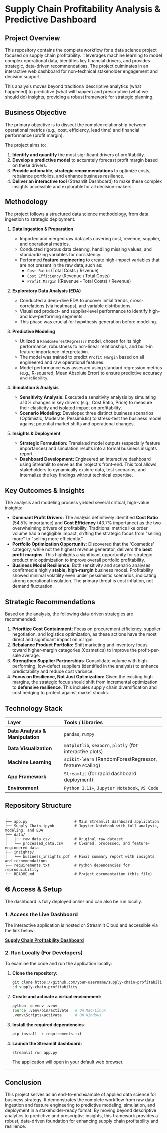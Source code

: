 # Supply Chain Profitability Analysis & Predictive Dashboard

## Project Overview

This repository contains the complete workflow for a data science project focused on supply chain profitability. It leverages machine learning to model complex operational data, identifies key financial drivers, and provides strategic, data-driven recommendations. The project culminates in an interactive web dashboard for non-technical stakeholder engagement and decision support.

This analysis moves beyond traditional descriptive analytics (what happened) to predictive (what will happen) and prescriptive (what we should do) insights, providing a robust framework for strategic planning.

## Business Objective

The primary objective is to dissect the complex relationship between operational metrics (e.g., cost, efficiency, lead time) and financial performance (profit margin).

The project aims to:

1.  **Identify and quantify** the most significant drivers of profitability.
2.  **Develop a predictive model** to accurately forecast profit margin based on these drivers.
3.  **Provide actionable, strategic recommendations** to optimize costs, rebalance portfolios, and enhance business resilience.
4.  **Deliver an interactive tool** (Streamlit Dashboard) to make these complex insights accessible and explorable for all decision-makers.

## Methodology

The project follows a structured data science methodology, from data ingestion to strategic deployment.

1.  **Data Ingestion & Preparation**

      * Imported and merged raw datasets covering cost, revenue, supplier, and operational metrics.
      * Conducted rigorous data cleaning, handling missing values, and standardizing variables for consistency.
      * Performed **feature engineering** to create high-impact variables that are not present in the raw data, such as:
          * `Cost Ratio` (Total Costs / Revenue)
          * `Cost Efficiency` (Revenue / Total Costs)
          * `Profit Margin` ((Revenue - Total Costs) / Revenue)

2.  **Exploratory Data Analysis (EDA)**

      * Conducted a deep-dive EDA to uncover initial trends, cross-correlations (via heatmaps), and variable distributions.
      * Visualized product- and supplier-level performance to identify high- and low-performing segments.
      * This phase was crucial for hypothesis generation before modeling.

3.  **Predictive Modeling**

      * Utilized a `RandomForestRegressor` model, chosen for its high performance, robustness to non-linear relationships, and built-in feature importance interpretation.
      * The model was trained to predict `Profit Margin` based on all engineered and raw operational features.
      * Model performance was assessed using standard regression metrics (e.g., R-squared, Mean Absolute Error) to ensure predictive accuracy and reliability.

4.  **Simulation & Analysis**

      * **Sensitivity Analysis:** Executed a sensitivity analysis by simulating $\pm 10\%$ changes in key drivers (e.g., Cost Ratio, Price) to measure their elasticity and isolated impact on profitability.
      * **Scenario Modeling:** Developed three distinct business scenarios (Optimistic, Moderate, Pessimistic) to stress-test the business model against potential market shifts and operational changes.

5.  **Insights & Deployment**

      * **Strategic Formulation:** Translated model outputs (especially feature importances) and simulation results into a formal business insights report.
      * **Dashboard Development:** Engineered an interactive dashboard using Streamlit to serve as the project's front-end. This tool allows stakeholders to dynamically explore data, test scenarios, and internalize the key findings without technical expertise.

## Key Outcomes & Insights

The analysis and modeling process yielded several critical, high-value insights:

  * **Dominant Profit Drivers:** The analysis definitively identified **Cost Ratio** (54.5% importance) and **Cost Efficiency** (43.7% importance) as the two overwhelming drivers of profitability. Traditional metrics like order volume had a negligible impact, shifting the strategic focus from "selling more" to "selling more efficiently."
  * **Portfolio Optimization Opportunity:** Discovered that the 'Cosmetics' category, while not the highest revenue generator, delivers the **best profit margins**. This highlights a significant opportunity for strategic product mix optimization to improve overall portfolio profitability.
  * **Business Model Resilience:** Both sensitivity and scenario analyses confirmed a highly **stable, high-margin** business model. Profitability showed minimal volatility even under pessimistic scenarios, indicating strong operational insulation. The primary threat is cost inflation, not demand fluctuation.

## Strategic Recommendations

Based on the analysis, the following data-driven strategies are recommended:

1.  **Prioritize Cost Containment:** Focus on procurement efficiency, supplier negotiation, and logistics optimization, as these actions have the most direct and significant impact on margin.
2.  **Rebalance Product Portfolio:** Shift marketing and inventory focus toward higher-margin categories (Cosmetics) to improve the profit-per-sale average.
3.  **Strengthen Supplier Partnerships:** Consolidate volume with high-performing, low-defect suppliers (identified in the analysis) to enhance predictability and reduce cost variance.
4.  **Focus on Resilience, Not Just Optimization:** Given the existing high margins, the strategic focus should shift from incremental optimization to **defensive resilience**. This includes supply chain diversification and cost hedging to protect against market shocks.

## Technology Stack

| Layer | Tools / Libraries |
| :--- | :--- |
| **Data Analysis & Manipulation** | `pandas`, `numpy` |
| **Data Visualization** | `matplotlib`, `seaborn`, `plotly` (for interactive plots) |
| **Machine Learning** | `scikit-learn` (RandomForestRegressor, feature scaling) |
| **App Framework** | `Streamlit` (for rapid dashboard deployment) |
| **Environment** | `Python 3.11+`, `Jupyter Notebook`, `VS Code` |

## Repository Structure

```
.
├── app.py                     # Main Streamlit dashboard application
├── Supply Chain.ipynb         # Jupyter Notebook with full analysis, modeling, and EDA
├── data/
│   ├── raw_data.csv           # Original raw dataset
│   └── processed_data.csv     # Cleaned, processed, and feature-engineered data
├── insights/
│   └── business_insights.pdf  # Final summary report with insights and recommendations
├── requirements.txt           # Python dependencies for reproducibility
└── README.md                  # Project documentation (this file)
```

## 🌐 Access & Setup

The dashboard is fully deployed online and can also be run locally.

### 1\. Access the Live Dashboard

The interactive application is hosted on Streamlit Cloud and accessible via the link below:

**[Supply Chain Profitability Dashboard](https://supply-chain-profitability-wfuvsg7ksf5xhh2ttgwzep.streamlit.app/)**

### 2\. Run Locally (For Developers)

To examine the code and run the application locally:

1.  **Clone the repository:**

    ```bash
    git clone https://github.com/your-username/supply-chain-profitability.git
    cd supply-chain-profitability
    ```

2.  **Create and activate a virtual environment:**

    ```bash
    python -m venv .venv
    source .venv/bin/activate   # On Mac/Linux
    .venv\Scripts\activate      # On Windows
    ```

3.  **Install the required dependencies:**

    ```bash
    pip install -r requirements.txt
    ```

4.  **Launch the Streamlit dashboard:**

    ```bash
    streamlit run app.py
    ```

    The application will open in your default web browser.

-----

## Conclusion

This project serves as an end-to-end example of applied data science for business strategy. It demonstrates the complete workflow from raw data ingestion and feature engineering to predictive modeling, simulation, and deployment in a stakeholder-ready format. By moving beyond descriptive analytics to predictive and prescriptive insights, this framework provides a robust, data-driven foundation for enhancing supply chain profitability and resilience.
